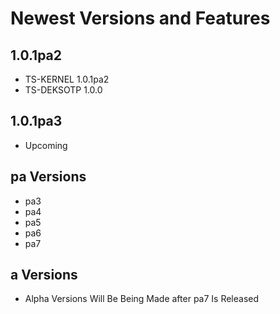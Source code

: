# Newest Versions and Features

## 1.0.1pa2

- TS-KERNEL 1.0.1pa2
- TS-DEKSOTP 1.0.0

## 1.0.1pa3

- Upcoming

## pa Versions

- pa3
- pa4
- pa5
- pa6
- pa7
  
## a Versions

- Alpha Versions Will Be Being Made after pa7 Is Released
